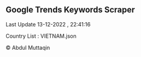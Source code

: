 

## Google Trends Keywords Scraper 
 
Last Update 13-12-2022 , 22:41:16

Country List :
VIETNAM.json



© Abdul Muttaqin 
